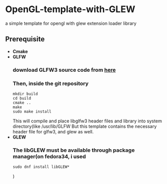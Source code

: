 # OpenGL-template-with-GLEW
a simple template for opengl with glew extension loader library

## Prerequisite
- **Cmake**
- **GLFW**
  ### download GLFW3 source code from [here](https://github.com/glfw/glfw)
  ### Then, inside the git repository
  ```console
  mkdir build
  cd build
  cmake ..
  make
  sudo make install
  ````
  This will compile and place libglfw3 header files and library into system directory(like /usr/lib/GLFW
  But this template contains the necessary header file for glfw3, and glew as well.
- **GLEW**
  ### The libGLEW must be available through package manager(on fedora34, i used 
  ```console
  sudo dnf install libGLEW*
  ```
  )
  
